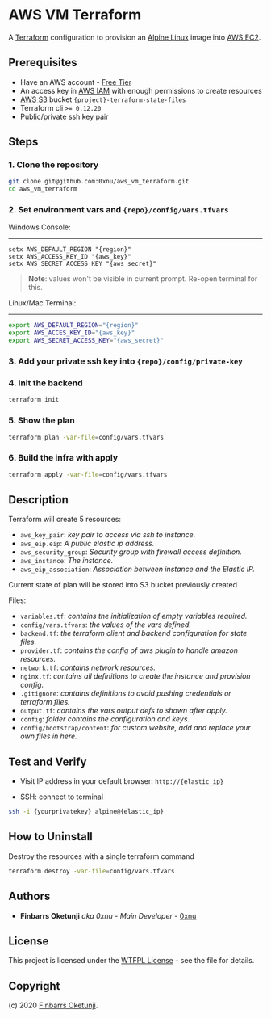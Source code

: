 # AWS VM Terraform

A [Terraform](https://en.wikipedia.org/wiki/Terraform_(software)) configuration to provision an [Alpine Linux](https://alpinelinux.org/) image into [AWS EC2](https://aws.amazon.com/ec2/).

## Prerequisites

* Have an AWS account - [Free Tier](https://aws.amazon.com/us/free/)
* An access key in [AWS IAM](https://docs.aws.amazon.com/IAM/latest/UserGuide/id_credentials_access-keys.html) with enough permissions to create resources
* [AWS S3](https://docs.aws.amazon.com/quickstarts/latest/s3backup/step-1-create-bucket.html) bucket `{project}-terraform-state-files`
* Terraform cli `>= 0.12.20`
* Public/private ssh key pair

## Steps

### 1. Clone the repository
```bash
git clone git@github.com:0xnu/aws_vm_terraform.git
cd aws_vm_terraform
```

### 2. Set environment vars and `{repo}/config/vars.tfvars`

Windows Console:
***
```
setx AWS_DEFAULT_REGION "{region}"
setx AWS_ACCESS_KEY_ID "{aws_key}"
setx AWS_SECRET_ACCESS_KEY "{aws_secret}"
```
> **Note**: values won't be visible in current prompt. Re-open terminal for this.

Linux/Mac Terminal:
***
```bash
export AWS_DEFAULT_REGION="{region}"
export AWS_ACCES_KEY_ID="{aws_key}"
export AWS_SECRET_ACCESS_KEY="{aws_secret}"
```

### 3. Add your private ssh key into `{repo}/config/private-key`

### 4. Init the backend
```bash
terraform init
```

### 5. Show the plan
```bash
terraform plan -var-file=config/vars.tfvars
```

### 6. Build the infra with apply
```bash
terraform apply -var-file=config/vars.tfvars
```

## Description

Terraform will create 5 resources:

* `aws_key_pair`: _key pair to access via ssh to instance._
* `aws_eip.eip`: _A public elastic ip address._
* `aws_security_group`: _Security group with firewall access definition._
* `aws_instance`: _The instance._
* `aws_eip_association`: _Association between instance and the Elastic IP._

Current state of plan will be stored into S3 bucket previously created

Files:

* `variables.tf`: _contains the initialization of empty variables required._
* `config/vars.tfvars`: _the values of the vars defined._
* `backend.tf`: _the terraform client and backend configuration for state files._
* `provider.tf`: _contains the config of aws plugin to handle amazon resources._
* `network.tf`: _contains network resources._
* `nginx.tf`: _contains all definitions to create the instance and provision config._
* `.gitignore`: _contains definitions to avoid pushing credentials or terraform files._
* `output.tf`: _contains the vars output defs to shown after apply._
* `config`: _folder contains the configuration and keys._
* `config/bootstrap/content`: _for custom website, add and replace your own files in here._

## Test and Verify

* Visit IP address in your default browser: `http://{elastic_ip}`

* SSH: connect to terminal

```bash
ssh -i {yourprivatekey} alpine@{elastic_ip}
```

## How to Uninstall

Destroy the resources with a single terraform command
```bash
terraform destroy -var-file=config/vars.tfvars
```

## Authors

- **Finbarrs Oketunji** _aka 0xnu_ - _Main Developer_ - [0xnu](https://github.com/0xnu)

## License

This project is licensed under the [WTFPL License](LICENSE) - see the file for details.

## Copyright

(c) 2020 [Finbarrs Oketunji](https://finbarrs.eu).

